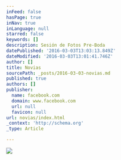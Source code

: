 ```yaml
---
inFeed: false
hasPage: true
inNav: true
inLanguage: null
starred: false
keywords: []
description: Sesión de Fotos Pre-Boda
datePublished: '2016-03-03T13:03:13.849Z'
dateModified: '2016-03-03T13:01:41.746Z'
author: []
title: Novias
sourcePath: _posts/2016-03-03-novias.md
published: true
authors: []
publisher:
  name: facebook.com
  domain: www.facebook.com
  url: null
  favicon: null
url: novias/index.html
_context: 'http://schema.org'
_type: Article

---
```

![](https://s3-us-west-2.amazonaws.com/the-grid-img/p/c38a938f0d96ace95294bf877bc3c3ddca440bab.jpg)